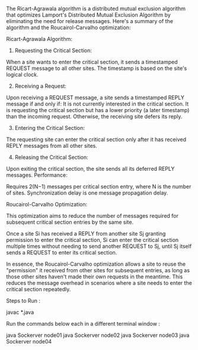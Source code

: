 The Ricart-Agrawala algorithm is a distributed mutual exclusion algorithm that optimizes Lamport's Distributed Mutual Exclusion Algorithm by eliminating the need for release messages. Here's a summary of the algorithm and the Roucairol-Carvalho optimization:

Ricart-Agrawala Algorithm:

1. Requesting the Critical Section:

When a site wants to enter the critical section, it sends a timestamped REQUEST message to all other sites. The timestamp is based on the site's logical clock.

2. Receiving a Request:

Upon receiving a REQUEST message, a site sends a timestamped REPLY message if and only if:
It is not currently interested in the critical section.
It is requesting the critical section but has a lower priority (a later timestamp) than the incoming request.
Otherwise, the receiving site defers its reply.

3. Entering the Critical Section:

The requesting site can enter the critical section only after it has received REPLY messages from all other sites.

4. Releasing the Critical Section:

Upon exiting the critical section, the site sends all its deferred REPLY messages.
Performance:

Requires 2(N−1) messages per critical section entry, where N is the number of sites.
Synchronization delay is one message propagation delay.


Roucairol-Carvalho Optimization:

This optimization aims to reduce the number of messages required for subsequent critical section entries by the same site.

Once a site Si  has received a REPLY from another site Sj granting permission to enter the critical section, 
Si  can enter the critical section multiple times without needing to send another REQUEST to Sj,
until Sj  itself sends a REQUEST to enter its critical section.


In essence, the Roucairol-Carvalho optimization allows a site to reuse the "permission" it received from other sites for subsequent entries, as long as those other sites haven't made their own requests in the meantime. This reduces the message overhead in scenarios where a site needs to enter the critical section repeatedly.




Steps to Run : 

javac *.java


Run the commands below each in a different terminal window :

java Sockerver node01 
java Sockerver node02 
java Sockerver node03 
java Sockerver node04 